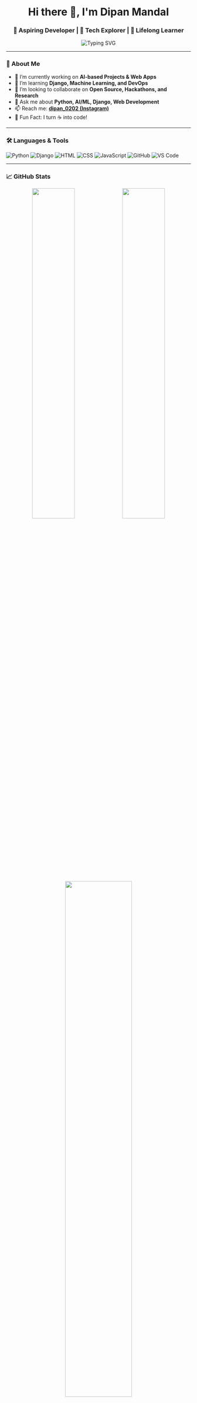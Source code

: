 <h1 align="center">Hi there 👋, I'm Dipan Mandal</h1>
<h3 align="center">🚀 Aspiring Developer | 🤖 Tech Explorer | 🌱 Lifelong Learner</h3>

<p align="center">
  <img src="https://readme-typing-svg.herokuapp.com?font=Fira+Code&weight=600&size=22&pause=1000&center=true&width=435&lines=Welcome+to+my+GitHub+Profile!;I+💻+code+for+fun+and+growth;Let's+connect+%F0%9F%91%8B" alt="Typing SVG" />
</p>

---

### 🧠 About Me

- 🔭 I’m currently working on **AI-based Projects & Web Apps**
- 🌱 I’m learning **Django, Machine Learning, and DevOps**
- 👯 I’m looking to collaborate on **Open Source, Hackathons, and Research**
- 💬 Ask me about **Python, AI/ML, Django, Web Development**
- 📫 Reach me: **[dipan_0202 (Instagram)](https://instagram.com/dipan_0202)**  
- 🧰 Fun Fact: I turn ☕ into code!

---

### 🛠️ Languages & Tools

![Python](https://img.shields.io/badge/-Python-333333?style=for-the-badge&logo=python)
![Django](https://img.shields.io/badge/-Django-092E20?style=for-the-badge&logo=django)
![HTML](https://img.shields.io/badge/-HTML5-E34F26?style=for-the-badge&logo=html5)
![CSS](https://img.shields.io/badge/-CSS3-1572B6?style=for-the-badge&logo=css3)
![JavaScript](https://img.shields.io/badge/-JavaScript-black?style=for-the-badge&logo=javascript)
![GitHub](https://img.shields.io/badge/-GitHub-181717?style=for-the-badge&logo=github)
![VS Code](https://img.shields.io/badge/-VS%20Code-007ACC?style=for-the-badge&logo=visual-studio-code)

---

### 📈 GitHub Stats

<p align="center">
  <img width="48%" src="https://github-readme-stats.vercel.app/api?username=Dip607&show_icons=true&theme=tokyonight" />
  <img width="48%" src="https://github-readme-streak-stats.herokuapp.com/?user=Dip607&theme=tokyonight" />
</p>

<p align="center">
  <img width="60%" src="https://github-readme-stats.vercel.app/api/top-langs/?username=Dip607&layout=compact&theme=tokyonight" />
</p>

---

### 🔗 Connect With Me

<p align="center">
  <a href="https://github.com/Dip607"><img src="https://img.shields.io/badge/GitHub-100000?style=for-the-badge&logo=github&logoColor=white" /></a>
  <a href="https://instagram.com/dipan_0202"><img src="https://img.shields.io/badge/Instagram-E4405F?style=for-the-badge&logo=instagram&logoColor=white" /></a>
  <a href="mailto:dipanmandal2021@gmail.com"><img src="https://img.shields.io/badge/Email-D14836?style=for-the-badge&logo=gmail&logoColor=white" /></a>
</p>

---

<!-- Optional visitor badge -->
<p align="center">
  <img src="https://komarev.com/ghpvc/?username=Dip607&label=Profile+Views&color=blue&style=flat" alt="Dip607" />
</p>
